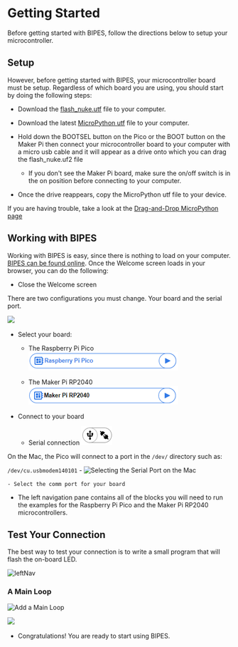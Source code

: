 # Getting Started

Before getting started with BIPES, follow the directions below to setup your microcontroller.

## Setup

However, before getting started with BIPES, your microcontroller board must be setup.  Regardless of which board you are using, you should start by doing the following steps:

- Download the [flash_nuke.utf](https://datasheets.raspberrypi.com/soft/flash_nuke.uf2) file to your computer.

- Download the latest [MicroPython utf](https://micropython.org/download/rp2-pico/rp2-pico-latest.uf2) file to your computer. 

- Hold down the BOOTSEL button on the Pico or the BOOT button on the Maker Pi then connect your microcontroller board to your computer with a micro usb cable and it will appear as a drive onto which you can drag the flash_nuke.uf2 file

    - If you don't see the Maker Pi board, make sure the on/off switch is in the on position before connecting to your computer.

- Once the drive reappears, copy the MicroPython utf file to your device.

If you are having trouble, take a look at the [Drag-and-Drop MicroPython page](https://www.raspberrypi.com/documentation/microcontrollers/micropython.html#drag-and-drop-micropython)

## Working with BIPES

 Working with BIPES is easy, since there is nothing to load on your computer. [BIPES can be found online](https://bipes.net.br/pico/ui/).  Once the Welcome screen loads in your browser, you can do the following:

 - Close the Welcome screen
  
  There are two configurations you must change.  Your board and the serial port.

  ![](.img/select-port-and-device.png)

 - Select your board:

    - The Raspberry Pi Pico ![Pico](../../img/selectPico.png)
    
    - The Maker Pi RP2040 ![MakerPi](../../img/selectMakerPi.png)

- Connect to your board

    - Serial connection ![Serial](../../img/serialConnect1.png)

On the Mac, the Pico will connect to a port in the ```/dev/``` directory such as:

```/dev/cu.usbmodem140101```
    - ![Selecting the Serial Port on the Mac](./img/serial-connect-mac.png)

    - Select the comm port for your board

- The left navigation pane contains all of the blocks you will need to run the examples for the Raspberry Pi Pico and the Maker Pi RP2040 microcontrollers.

## Test Your Connection

The best way to test your connection is to write a small program that will flash the on-board LED.

![leftNav](../../img/leftNav.png)

### A Main Loop

![Add a Main Loop](./img/adding-a-main-loop.png)

![](./img/adding-true.png)


- Congratulations!  You are ready to start using BIPES.
